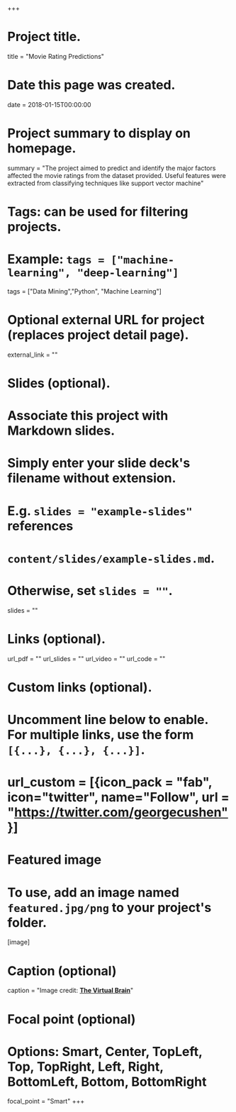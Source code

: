 +++
# Project title.
title = "Movie Rating Predictions"

# Date this page was created.
date = 2018-01-15T00:00:00

# Project summary to display on homepage.
summary = "The project aimed to predict and identify the major factors affected the movie ratings from the dataset provided. Useful features were extracted from classifying techniques like support vector machine"

# Tags: can be used for filtering projects.
# Example: `tags = ["machine-learning", "deep-learning"]`
tags = ["Data Mining","Python", "Machine Learning"]

# Optional external URL for project (replaces project detail page).
external_link = ""

# Slides (optional).
#   Associate this project with Markdown slides.
#   Simply enter your slide deck's filename without extension.
#   E.g. `slides = "example-slides"` references
#   `content/slides/example-slides.md`.
#   Otherwise, set `slides = ""`.
slides = ""                                                                                                                                                                                                                                                                                                                                                   

# Links (optional).
url_pdf = ""
url_slides = ""
url_video = ""
url_code = ""

# Custom links (optional).
#   Uncomment line below to enable. For multiple links, use the form `[{...}, {...}, {...}]`.
# url_custom = [{icon_pack = "fab", icon="twitter", name="Follow", url = "https://twitter.com/georgecushen"}]

# Featured image
# To use, add an image named `featured.jpg/png` to your project's folder.
[image]
  # Caption (optional)
  caption = "Image credit: [**The Virtual Brain**](https://www.thevirtualbrain.org/tvb/zwei)"

  # Focal point (optional)
  # Options: Smart, Center, TopLeft, Top, TopRight, Left, Right, BottomLeft, Bottom, BottomRight
  focal_point = "Smart"
+++

<!-- An autoencoder(AE) is a type of artificial neural network used to learn efficient data encodings in an unsupervised manner. A variational autoencoder(VAE) is a specific type of autoencoder that helps to 'learn' complex probabilistic models based on the input data set. Using the learned representative models (also called latent space), we can generate 'novel' and 'unseen' variations of the learned latent space. In this project, we try to build variational autoencoders for image generation on MNIST,CIFAR10 and CALTECH101 dataset. -->
